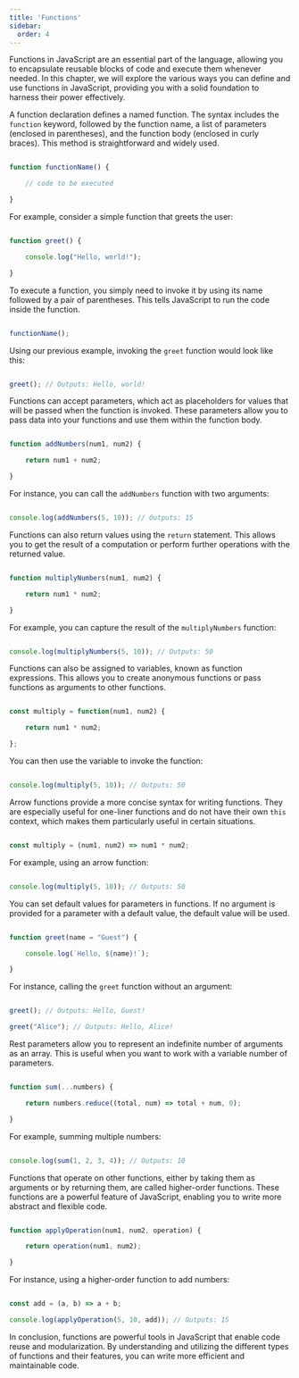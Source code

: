 ```yaml
---
title: 'Functions'
sidebar:
  order: 4
---
```


 Functions in JavaScript are an essential part of the language, allowing you to encapsulate reusable blocks of code and execute them whenever needed. In this chapter, we will explore the various ways you can define and use functions in JavaScript, providing you with a solid foundation to harness their power effectively.





A function declaration defines a named function. The syntax includes the `function` keyword, followed by the function name, a list of parameters (enclosed in parentheses), and the function body (enclosed in curly braces). This method is straightforward and widely used.



```javascript

function functionName() {

    // code to be executed

}

```



For example, consider a simple function that greets the user:



```javascript

function greet() {

    console.log("Hello, world!");

}

```





To execute a function, you simply need to invoke it by using its name followed by a pair of parentheses. This tells JavaScript to run the code inside the function.



```javascript

functionName();

```



Using our previous example, invoking the `greet` function would look like this:



```javascript

greet(); // Outputs: Hello, world!

```





Functions can accept parameters, which act as placeholders for values that will be passed when the function is invoked. These parameters allow you to pass data into your functions and use them within the function body.



```javascript

function addNumbers(num1, num2) {

    return num1 + num2;

}

```



For instance, you can call the `addNumbers` function with two arguments:



```javascript

console.log(addNumbers(5, 10)); // Outputs: 15

```





Functions can also return values using the `return` statement. This allows you to get the result of a computation or perform further operations with the returned value.



```javascript

function multiplyNumbers(num1, num2) {

    return num1 * num2;

}

```



For example, you can capture the result of the `multiplyNumbers` function:



```javascript

console.log(multiplyNumbers(5, 10)); // Outputs: 50

```





Functions can also be assigned to variables, known as function expressions. This allows you to create anonymous functions or pass functions as arguments to other functions.



```javascript

const multiply = function(num1, num2) {

    return num1 * num2;

};

```



You can then use the variable to invoke the function:



```javascript

console.log(multiply(5, 10)); // Outputs: 50

```





Arrow functions provide a more concise syntax for writing functions. They are especially useful for one-liner functions and do not have their own `this` context, which makes them particularly useful in certain situations.



```javascript

const multiply = (num1, num2) => num1 * num2;

```



For example, using an arrow function:



```javascript

console.log(multiply(5, 10)); // Outputs: 50

```





You can set default values for parameters in functions. If no argument is provided for a parameter with a default value, the default value will be used.



```javascript

function greet(name = "Guest") {

    console.log(`Hello, ${name}!`);

}

```



For instance, calling the `greet` function without an argument:



```javascript

greet(); // Outputs: Hello, Guest!

greet("Alice"); // Outputs: Hello, Alice!

```





Rest parameters allow you to represent an indefinite number of arguments as an array. This is useful when you want to work with a variable number of parameters.



```javascript

function sum(...numbers) {

    return numbers.reduce((total, num) => total + num, 0);

}

```



For example, summing multiple numbers:



```javascript

console.log(sum(1, 2, 3, 4)); // Outputs: 10

```





Functions that operate on other functions, either by taking them as arguments or by returning them, are called higher-order functions. These functions are a powerful feature of JavaScript, enabling you to write more abstract and flexible code.



```javascript

function applyOperation(num1, num2, operation) {

    return operation(num1, num2);

}

```



For instance, using a higher-order function to add numbers:



```javascript

const add = (a, b) => a + b;

console.log(applyOperation(5, 10, add)); // Outputs: 15

```



In conclusion, functions are powerful tools in JavaScript that enable code reuse and modularization. By understanding and utilizing the different types of functions and their features, you can write more efficient and maintainable code.
